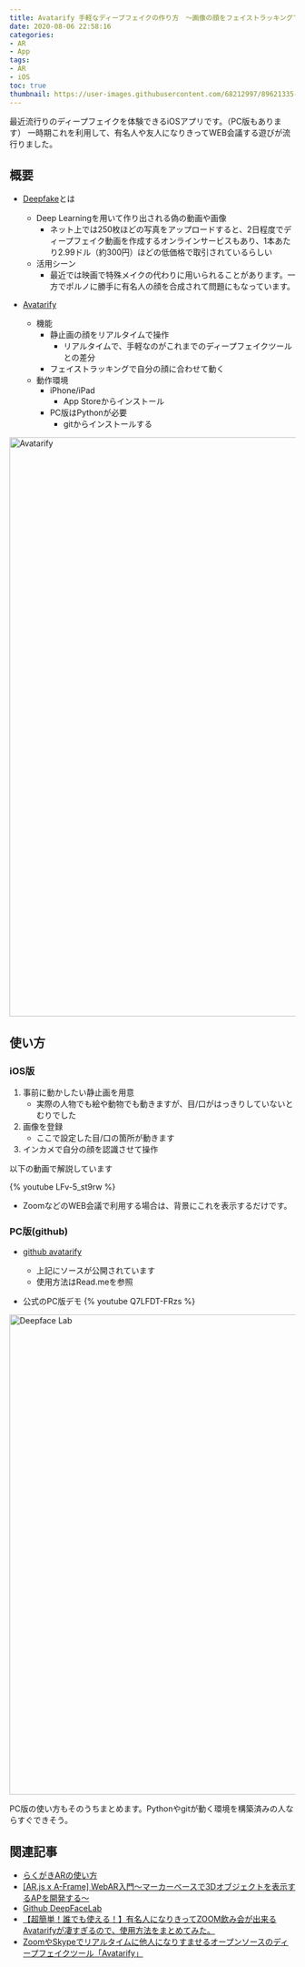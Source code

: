 ```yaml
---
title: Avatarify 手軽なディープフェイクの作り方　〜画像の顔をフェイストラッキングで操る〜
date: 2020-08-06 22:58:16
categories:
- AR
- App
tags:
- AR
- iOS
toc: true
thumbnail: https://user-images.githubusercontent.com/68212997/89621335-22faa100-d8cc-11ea-9830-3679ed5c3e07.png
---
```


最近流行りのディープフェイクを体験できるiOSアプリです。（PC版もあります）
一時期これを利用して、有名人や友人になりきってWEB会議する遊びが流行りました。

## 概要
- [Deepfake](https://ledge.ai/deep-fake/)とは
    - Deep Learningを用いて作り出される偽の動画や画像
        - ネット上では250枚ほどの写真をアップロードすると、2日程度でディープフェイク動画を作成するオンラインサービスもあり、1本あたり2.99ドル（約300円）ほどの低価格で取引されているらしい
    - 活用シーン
        - 最近では映画で特殊メイクの代わりに用いられることがあります。一方でポルノに勝手に有名人の顔を合成されて問題にもなっています。

- [Avatarify](https://apps.apple.com/us/app/avatarify-ai-face-animator/id1512669147)
    - 機能
        - 静止画の顔をリアルタイムで操作
            - リアルタイムで、手軽なのがこれまでのディープフェイクツールとの差分
        - フェイストラッキングで自分の顔に合わせて動く
    - 動作環境
        - iPhone/iPad
            - App Storeからインストール
        - PC版はPythonが必要
            - gitからインストールする

<img width="1018" alt="Avatarify" src="https://user-images.githubusercontent.com/68212997/89620566-cf3b8800-d8ca-11ea-998c-f68acbd5323b.png">


## 使い方
### iOS版
1. 事前に動かしたい静止画を用意
    - 実際の人物でも絵や動物でも動きますが、目/口がはっきりしていないとむりでした
2. 画像を登録
    - ここで設定した目/口の箇所が動きます
3. インカメで自分の顔を認識させて操作

以下の動画で解説しています

{% youtube LFv-5_st9rw %}

- ZoomなどのWEB会議で利用する場合は、背景にこれを表示するだけです。

### PC版(github)
- [github avatarify](https://github.com/alievk/avatarify)
    - 上記にソースが公開されています
    - 使用方法はRead.meを参照

- 公式のPC版デモ
{% youtube Q7LFDT-FRzs %}


<img width="844" alt="Deepface Lab" src="https://user-images.githubusercontent.com/68212997/89622466-1119fd80-d8ce-11ea-980e-49be7be11965.png">


PC版の使い方もそのうちまとめます。Pythonやgitが動く環境を構築済みの人ならすぐできそう。


## 関連記事
- [らくがきARの使い方](/らくがきARの使い方/)
- [[AR.js x A-Frame] WebAR入門～マーカーベースで3Dオブジェクトを表示するAPを開発する～](/ar-js-x-a-frame-WebAR入門/)
- [Github DeepFaceLab](https://github.com/iperov/DeepFaceLab)
- [【超簡単！誰でも使える！】有名人になりきってZOOM飲み会が出来るAvatarifyが凄すぎるので、使用方法をまとめてみた。](https://note.com/dobamine/n/n71951956feda)
- [ZoomやSkypeでリアルタイムに他人になりすませるオープンソースのディープフェイクツール「Avatarify」](https://gigazine.net/news/20200417-zoom-skype-avatarify/)
